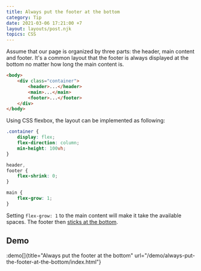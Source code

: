 ```yaml
---
title: Always put the footer at the bottom
category: Tip
date: 2021-03-06 17:21:00 +7
layout: layouts/post.njk
topics: CSS
---
```


Assume that our page is organized by three parts: the header, main content and footer. It's a common layout that the footer is always displayed at the bottom no matter how long the main content is.

```html
<body>
    <div class="container">
        <header>...</header>
        <main>...</main>
        <footer>...</footer>
    </div>
</body>
```

Using CSS flexbox, the layout can be implemented as following:

```css
.container {
    display: flex;
    flex-direction: column;
    min-height: 100vh;
}

header,
footer {
    flex-shrink: 0;
}

main {
    flex-grow: 1;
}
```

Setting `flex-grow: 1` to the main content will make it take the available spaces. The footer then [sticks at the bottom](https://csslayout.io/patterns/sticky-footer).

## Demo

:demo[]{title="Always put the footer at the bottom" url="/demo/always-put-the-footer-at-the-bottom/index.html"}
